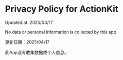 # Privacy Policy for ActionKit

Updated at: 2025/04/17

No data or personal information is collected by this app.

更新日期：2025/04/17

此App没有收集数据或个人信息。

